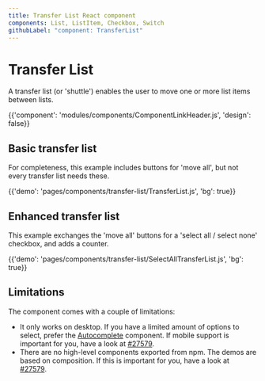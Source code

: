 ```yaml
---
title: Transfer List React component
components: List, ListItem, Checkbox, Switch
githubLabel: "component: TransferList"
---
```


# Transfer List

<p class='description'>A transfer list (or 'shuttle') enables the user to move one or more list items between lists.</p>

{{'component': 'modules/components/ComponentLinkHeader.js', 'design': false}}

## Basic transfer list

For completeness, this example includes buttons for 'move all', but not every transfer list needs these.

{{'demo': 'pages/components/transfer-list/TransferList.js', 'bg': true}}

## Enhanced transfer list

This example exchanges the 'move all' buttons for a 'select all / select none' checkbox, and adds a counter.

{{'demo': 'pages/components/transfer-list/SelectAllTransferList.js', 'bg': true}}

## Limitations

The component comes with a couple of limitations:

- It only works on desktop.
  If you have a limited amount of options to select, prefer the [Autocomplete](/components/autocomplete/#multiple-values) component.
  If mobile support is important for you, have a look at [#27579](https://github.com/mui-org/material-ui/issues/27579).
- There are no high-level components exported from npm. The demos are based on composition.
  If this is important for you, have a look at [#27579](https://github.com/mui-org/material-ui/issues/27579).
